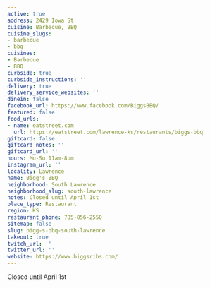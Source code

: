 ```yaml
---
active: true
address: 2429 Iowa St
cuisine: Barbecue, BBQ
cuisine_slugs:
- barbecue
- bbq
cuisines:
- Barbecue
- BBQ
curbside: true
curbside_instructions: ''
delivery: true
delivery_service_websites: ''
dinein: false
facebook_url: https://www.facebook.com/BiggsBBQ/
featured: false
food_urls:
- name: eatstreet.com
  url: https://eatstreet.com/lawrence-ks/restaurants/biggs-bbq
giftcard: false
giftcard_notes: ''
giftcard_url: ''
hours: Mo-Su 11am-8pm
instagram_url: ''
locality: Lawrence
name: Bigg's BBQ
neighborhood: South Lawrence
neighborhood_slug: south-lawrence
notes: Closed until April 1st
place_type: Restaurant
region: KS
restaurant_phone: 785-856-2550
sitemap: false
slug: bigg-s-bbq-south-lawrence
takeout: true
twitch_url: ''
twitter_url: ''
website: https://www.biggsribs.com/
---
```


Closed until April 1st